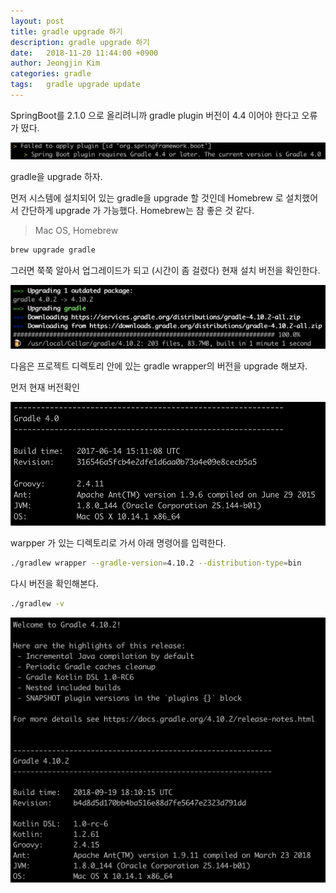 ```yaml
---
layout: post
title: gradle upgrade 하기
description: gradle upgrade 하기
date:   2018-11-20 11:44:00 +0900
author: Jeongjin Kim
categories: gradle
tags:	gradle upgrade update
---
```


SpringBoot를 2.1.0 으로 올리려니까 gradle plugin 버전이 4.4 이어야 한다고 오류가 떴다.

![](/assets/2018-11-20-gradle-upgrade/2018-11-20-gradle-upgrade_113112.png)

gradle을 upgrade 하자.

먼저 시스템에 설치되어 있는 gradle을 upgrade 할 것인데 Homebrew 로 설치했어서 간단하게 upgrade 가 가능했다. Homebrew는 참 좋은 것 같다.

> Mac OS, Homebrew

```sh
brew upgrade gradle
```

그러면 쭉쭉 알아서 업그레이드가 되고 (시간이 좀 걸렸다) 현재 설치 버전을 확인한다.

![](/assets/2018-11-20-gradle-upgrade/2018-11-20-gradle-upgrade_113849.png)

다음은 프로젝트 디렉토리 안에 있는 gradle wrapper의 버전을 upgrade 해보자.

먼저 현재 버전확인

![](/assets/2018-11-20-gradle-upgrade/2018-11-20-gradle-upgrade_114015.png)

warpper 가 있는 디렉토리로 가서 아래 명령어를 입력한다.

```sh
./gradlew wrapper --gradle-version=4.10.2 --distribution-type=bin
```

다시 버전을 확인해본다.

```sh
./gradlew -v
```

![](/assets/2018-11-20-gradle-upgrade/2018-11-20-gradle-upgrade_114304.png)
